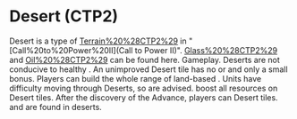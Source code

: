 # Desert (CTP2)

Desert is a type of [Terrain%20%28CTP2%29](terrain) in "[Call%20to%20Power%20II](Call to Power II)". [Glass%20%28CTP2%29](Glass) and [Oil%20%28CTP2%29](Oil) can be found here.
Gameplay.
Deserts are not conducive to healthy . An unimproved Desert tile has no or and only a small bonus. Players can build the whole range of land-based . Units have difficulty moving through Deserts, so are advised. boost all resources on Desert tiles.
After the discovery of the Advance, players can Desert tiles.
 and are found in deserts.